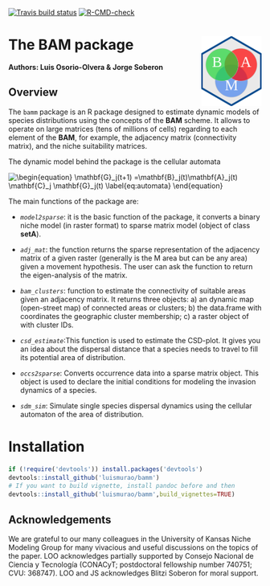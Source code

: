 <!-- badges: start -->
  [![Travis build status](https://travis-ci.com/luismurao/bamm.svg?branch=master)](https://travis-ci.com/luismurao/bamm)
[![R-CMD-check](https://github.com/luismurao/bamm/workflows/R-CMD-check/badge.svg)](https://github.com/luismurao/bamm/actions)
<!-- badges: end -->
# The BAM package <a href='https://luismurao.github.io/'><img src='inst/figures/bam_logo.png' align="right" height="139" /></a>

**Authors: Luis Osorio-Olvera & Jorge Soberon**

## Overview

The `bamm` package is an R package designed to estimate dynamic models of
species distributions using the concepts of the **BAM** scheme. It allows
to  operate on large matrices (tens of millions of cells) regarding to each 
element of the **BAM**, for example, the adjacency matrix 
(connectivity matrix), and the niche suitability matrices. 

The dynamic model behind the package is the cellular automata

![\begin{equation} \mathbf{G}_j(t+1) =\mathbf{B}_j(t)\mathbf{A}_j(t) \mathbf{C}_j  \mathbf{G}_j(t) \label{eq:automata} \end{equation}](https://render.githubusercontent.com/render/math?math=%5Cbegin%7Bequation%7D%20%5Cmathbf%7BG%7D_j(t%2B1)%20%3D%5Cmathbf%7BB%7D_j(t)%5Cmathbf%7BA%7D_j(t)%20%5Cmathbf%7BC%7D_j%20%20%5Cmathbf%7BG%7D_j(t)%20%5Clabel%7Beq%3Aautomata%7D%20%5Cend%7Bequation%7D)

The main functions of the package are:

 - *`model2sparse`*: it is the basic function of the package, it converts 
 a binary niche model (in raster format) to sparse matrix model 
 (object of class **setA**). 
    
 - *`adj_mat`*: the function returns the sparse representation of the adjacency 
 matrix of a given raster (generally is the M area but can be any area) given a 
 movement hypothesis. The user can ask the function to return the eigen-analysis 
 of the matrix. 
    
 - *`bam_clusters`*: function to estimate the connectivity of suitable areas 
 given an adjacency matrix. It returns three objects: a) an dynamic map
 (open-street map) of connected areas or clusters; b) the data.frame with 
 coordinates the geographic cluster membership; c) a raster object of with 
 cluster IDs.
     
 - *`csd_estimate`*:This function is used to estimate the CSD-plot. It gives 
 you an idea about the dispersal distance that a species needs to travel to 
 fill its potential area of distribution.
 
 - *`occs2sparse`*: Converts occurrence data into a sparse matrix object. 
 This object is used to declare the initial conditions for modeling the 
 invasion dynamics of a species. 
 
 - *`sdm_sim`*: Simulate single species dispersal dynamics using the cellular 
 automaton of the area of distribution. 
 

# Installation


```r
if (!require('devtools')) install.packages('devtools')
devtools::install_github('luismurao/bamm')
# If you want to build vignette, install pandoc before and then
devtools::install_github('luismurao/bamm',build_vignettes=TRUE)
```

## Acknowledgements 

We are grateful to our many colleagues in the University of Kansas Niche Modeling
Group for many vivacious and useful discussions on the topics of the paper. 
LOO acknowledges partially supported by Consejo Nacional de Ciencia y Tecnología 
(CONACyT; postdoctoral fellowship number 740751; CVU: 368747).
LOO and JS acknowledges Blitzi Soberon for moral support.
